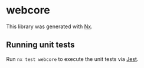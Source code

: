 # webcore

This library was generated with [Nx](https://nx.dev).

## Running unit tests

Run `nx test webcore` to execute the unit tests via [Jest](https://jestjs.io).
